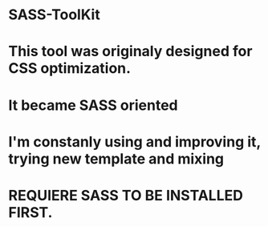 # SASS-ToolKit
# This tool was originaly designed for CSS optimization.
# It became SASS oriented
# I'm constanly using and improving it, trying new template and mixing
#
# REQUIERE SASS TO BE INSTALLED FIRST.
